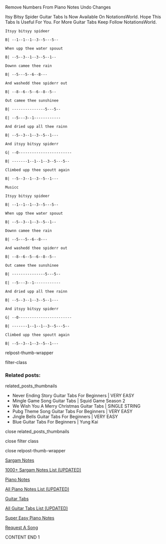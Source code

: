 
Remove Numbers From Piano Notes
Undo Changes

Itsy Bitsy Spider Guitar Tabs Is Now Available On NotationsWorld. Hope This Tabs Is Useful For You. For More Guitar Tabs Keep Follow NotationsWorld.

```
Itsyy bitsyy spideer

B| --1--1--1--3--5---5--

When upp thee water spouut

B| --5--3--1--3--5--1--

Downn camee thee rain

B| --5---5--6--8---

And washedd thee spiderr out

B| --8--6--5--6--8--5--

Out camee thee sunshinee

B| ---------------5---5--

E| --5---3--1------------

And dried upp all thee rainn

B| --5--3--1--3--5--1---

And itsyy bitsyy spiderr

G| --0------------------------

B| -------1--1--1--3--5---5--

Climbed upp thee spoutt again

B| --5--3--1--3--5--1---

Musicc

Itsyy bitsyy spideer

B| --1--1--1--3--5---5--

When upp thee water spouut

B| --5--3--1--3--5--1--

Downn camee thee rain

B| --5---5--6--8---

And washedd thee spiderr out

B| --8--6--5--6--8--5--

Out camee thee sunshinee

B| ---------------5---5--

E| --5---3--1------------

And dried upp all thee rainn

B| --5--3--1--3--5--1---

And itsyy bitsyy spiderr

G| --0------------------------

B| -------1--1--1--3--5---5--

Climbed upp thee spoutt again

B| --5--3--1--3--5--1---
```

relpost-thumb-wrapper

filter-class

### Related posts:

related_posts_thumbnails

* Never Ending Story Guitar Tabs For Beginners | VERY EASY
* Mingle Game Song Guitar Tabs | Squid Game Season 2
* We Wish You A Merry Christmas Guitar Tabs | SINGLE STRING
* Pubg Theme Song Guitar Tabs For Beginners | VERY EASY
* Jingle Bells Guitar Tabs For Beginners | VERY EASY
* Blue Guitar Tabs For Beginners | Yung Kai

close related_posts_thumbnails

close filter class

close relpost-thumb-wrapper

[Sargam Notes](https://www.notationsworld.com/sargam-notes.html)

[1000+ Sargam Notes List (UPDATED)](https://www.notationsworld.com/all-songs-list-sargam-notes.html)

[Piano Notes](https://www.notationsworld.com/piano-notes.html)

[All Piano Notes List (UPDATED)](https://www.notationsworld.com/all-songs-list-piano-notes.html)

[Guitar Tabs](https://www.notationsworld.com/guitar-tabs.html)

[All Guitar Tabs List (UPDATED)](https://www.notationsworld.com/all-songs-list-guitar-tabs.html)

[Super Easy Piano Notes](https://studywall.in/)

[Request A Song](https://www.notationsworld.com/request-a-song.html)

CONTENT END 1

